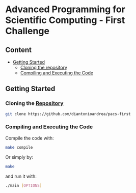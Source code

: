 # Advanced Programming for Scientific Computing - First Challenge

## Content

- [Getting Started](#getting-started)
    - [Cloning the repository](#cloning-the-repository)
    - [Compiling and Executing the Code](#compiling-and-executing-the-code)

## Getting Started

### Cloning the [Repository](https://github.com/diantonioandrea/pacs-first)

```bash
git clone https://github.com/diantonioandrea/pacs-first
```

### Compiling and Executing the Code

Compile the code with:

```bash
make compile
```

Or simply by:

```bash
make
```

and run it with:

```bash
./main [OPTIONS]
```